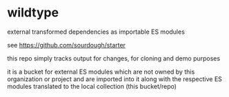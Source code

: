 # wildtype
external transformed dependencies as importable ES modules

see https://github.com/sourdough/starter

this repo simply tracks output for changes, for cloning and demo purposes

it is a bucket for external ES modules which are not owned by this organization or project and are imported into it along with the respective ES modules translated to the local collection (this bucket/repo)

